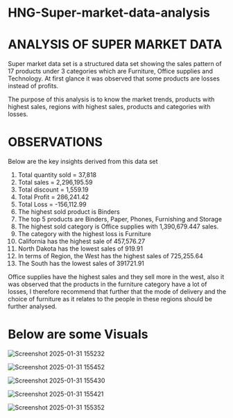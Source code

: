 # HNG-Super-market-data-analysis
# ANALYSIS OF SUPER MARKET DATA
Super market data set is a structured data set showing the sales pattern of 17 products under 3 categories which are Furniture, Office supplies and Technology. At first glance it was observed that some products are losses instead of profits.

The purpose of this analysis is to know the market trends, products with highest sales, regions with highest sales, products and categories with losses.

# OBSERVATIONS

Below are the key insights derived from this data set 
1.	Total quantity sold = 37,818
2.	Total sales =     2,296,195.59 
3.	Total discount = 1,559.19 
4.	Total Profit = 286,241.42 
5.	Total Loss = -156,112.99 
6.	The highest sold product is Binders
7.	The top 5 products are Binders, Paper, Phones, Furnishing and Storage
8.	The highest sold category is Office supplies with 1,390,679.447 sales.
9.	The category with the highest loss is Furniture
10.	California has the highest sale of 457,576.27
11.	North Dakota has the lowest sales of 919.91
12.	In terms of Region, the West has the highest sales of 725,255.64
13.	The South has the lowest sales of 391721.91

Office supplies have the highest sales and they sell more in the west, also it was observed that the products in the furniture category have a lot of losses, I therefore recommend that further that the mode of delivery and the choice of furniture as it relates to the people in these regions should be further analysed.

# Below are some Visuals

![Screenshot 2025-01-31 155232](https://github.com/user-attachments/assets/6ddc12f9-5486-487d-8ce5-13dfc9ebafa6)

![Screenshot 2025-01-31 155452](https://github.com/user-attachments/assets/c84dce7a-0a71-4868-a3a9-1646a1a18305)

![Screenshot 2025-01-31 155430](https://github.com/user-attachments/assets/a7339489-46c5-49cc-8c3f-72f94cfa3b5e)

![Screenshot 2025-01-31 155421](https://github.com/user-attachments/assets/9a780ed8-3b13-4817-9d98-73f42345993f)

![Screenshot 2025-01-31 155352](https://github.com/user-attachments/assets/c8873b97-ab28-4293-9222-66e52069598c)

